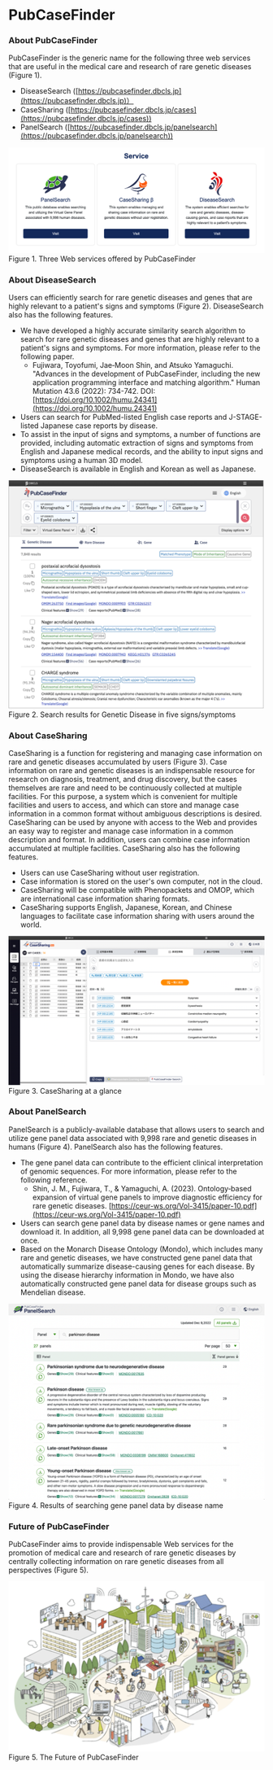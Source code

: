 # PubCaseFinder
### About PubCaseFinder

PubCaseFinder is the generic name for the following three web services that are useful in the medical care and research of rare genetic diseases (Figure 1).

* DiseaseSearch ([https://pubcasefinder.dbcls.jp](https://pubcasefinder.dbcls.jp)）
* CaseSharing ([https://pubcasefinder.dbcls.jp/cases](https://pubcasefinder.dbcls.jp/cases))
* PanelSearch ([https://pubcasefinder.dbcls.jp/panelsearch](https://pubcasefinder.dbcls.jp/panelsearch))

![Fig-1](https://raw.githubusercontent.com/dbcls/website/master/services/images/PubCaseFinder_fig-3_20230728.png) 
Figure 1. Three Web services offered by PubCaseFinder

### About DiseaseSearch

Users can efficiently search for rare genetic diseases and genes that are highly relevant to a patient's signs and symptoms (Figure 2). DiseaseSearch also has the following features.

* We have developed a highly accurate similarity search algorithm to search for rare genetic diseases and genes that are highly relevant to a patient's signs and symptoms. For more information, please refer to the following paper.
  * Fujiwara, Toyofumi, Jae‐Moon Shin, and Atsuko Yamaguchi. "Advances in the development of PubCaseFinder, including the new application programming interface and matching algorithm." Human Mutation 43.6 (2022): 734-742. DOI: [https://doi.org/10.1002/humu.24341](https://doi.org/10.1002/humu.24341)
* Users can search for PubMed-listed English case reports and J-STAGE-listed Japanese case reports by disease.
* To assist in the input of signs and symptoms, a number of functions are provided, including automatic extraction of signs and symptoms from English and Japanese medical records, and the ability to input signs and symptoms using a human 3D model.
* DiseaseSearch is available in English and Korean as well as Japanese.


![Fig-2](https://raw.githubusercontent.com/dbcls/website/master/services/images/DBCLSservices_PubCaseFinder_en_fig-2_20230927.png)
Figure 2. Search results for Genetic Disease in five signs/symptoms

### About CaseSharing
CaseSharing is a function for registering and managing case information on rare and genetic diseases accumulated by users (Figure 3). Case information on rare and genetic diseases is an indispensable resource for research on diagnosis, treatment, and drug discovery, but the cases themselves are rare and need to be continuously collected at multiple facilities. For this purpose, a system which is convenient for multiple facilities and users to access, and which can store and manage case information in a common format without ambiguous descriptions is desired. CaseSharing can be used by anyone with access to the Web and provides an easy way to register and manage case information in a common description and format. In addition, users can combine case information accumulated at multiple facilities. CaseSharing also has the following features.
* Users can use CaseSharing without user registration.
* Case information is stored on the user's own computer, not in the cloud.
* CaseSharing will be compatible with Phenopackets and OMOP, which are international case information sharing formats.
* CaseSharing supports English, Japanese, Korean, and Chinese languages to facilitate case information sharing with users around the world.

![Fig-3](https://raw.githubusercontent.com/dbcls/website/master/services/images/PubCaseFinder_fig-2_20230728.png)
Figure 3. CaseSharing at a glance


### About PanelSearch

PanelSearch is a publicly-available database that allows users to search and utilize gene panel data associated with 9,998 rare and genetic diseases in humans (Figure 4). PanelSearch also has the following features.
* The gene panel data can contribute to the efficient clinical interpretation of genomic sequences. For more information, please refer to the following reference.
  * Shin, J. M., Fujiwara, T., & Yamaguchi, A. (2023). Ontology‐based expansion of virtual gene panels to improve diagnostic efficiency for rare genetic diseases. [https://ceur-ws.org/Vol-3415/paper-10.pdf](https://ceur-ws.org/Vol-3415/paper-10.pdf)
* Users can search gene panel data by disease names or gene names and download it. In addition, all 9,998 gene panel data can be downloaded at once.
* Based on the Monarch Disease Ontology (Mondo), which includes many rare and genetic diseases, we have constructed gene panel data that automatically summarize disease-causing genes for each disease. By using the disease hierarchy information in Mondo, we have also automatically constructed gene panel data for disease groups such as Mendelian disease.

![Fig-4](https://raw.githubusercontent.com/dbcls/website/master/services/images/PubCaseFinder_fig-1_20230728.png)
Figure 4. Results of searching gene panel data by disease name

### Future of PubCaseFinder
PubCaseFinder aims to provide indispensable Web services for the promotion of medical care and research of rare genetic diseases by centrally collecting information on rare genetic diseases from all perspectives (Figure 5).

![Fig-5](https://raw.githubusercontent.com/dbcls/website/master/services/images/DBCLSservices_PubCaseFinder_jp_fig-5_20230927.png)
Figure 5. The Future of PubCaseFinder


<!--:-->



<!--:-->
